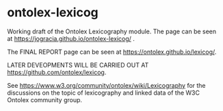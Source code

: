 # ontolex-lexicog
Working draft of the Ontolex Lexicography module. The page can be seen at https://jogracia.github.io/ontolex-lexicog/ .

The FINAL REPORT page can be seen at https://ontolex.github.io/lexicog/.

LATER DEVEOPMENTS WILL BE CARRIED OUT AT https://github.com/ontolex/lexicog. 

See https://www.w3.org/community/ontolex/wiki/Lexicography for the discussions on the topic of lexicography and linked data of the W3C Ontolex community group.
